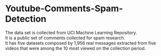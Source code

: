 # Youtube-Comments-Spam-Detection
The data set is collected from UCI Machine Learning Repository.<br> It is a public set of comments collected for spam research.<br> It has five datasets composed by 1,956 real messages extracted from five videos that were among the 10 most viewed on the collection period.
